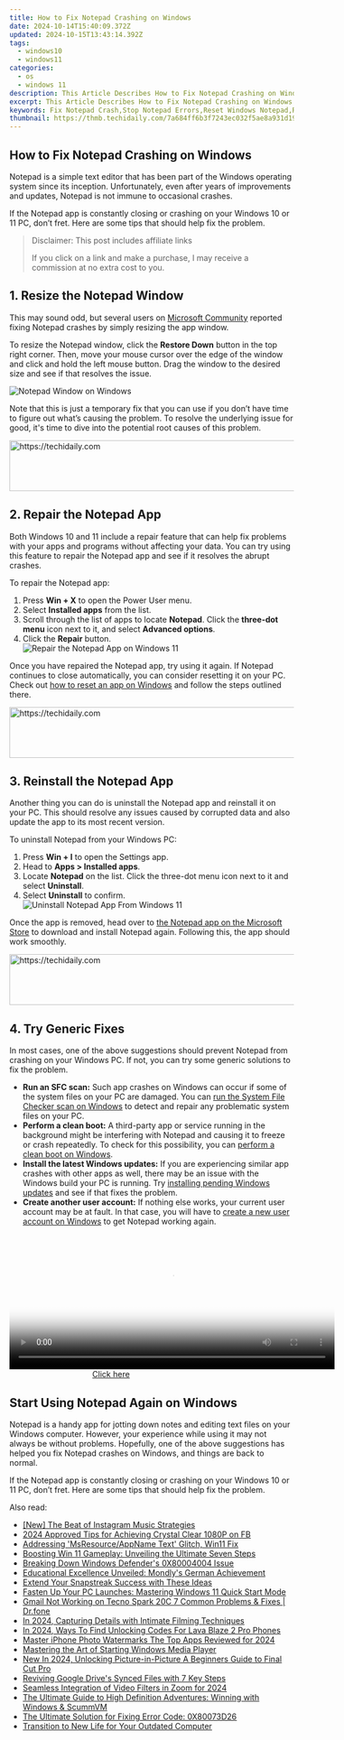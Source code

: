 ```yaml
---
title: How to Fix Notepad Crashing on Windows
date: 2024-10-14T15:40:09.372Z
updated: 2024-10-15T13:43:14.392Z
tags:
  - windows10
  - windows11
categories:
  - os
  - windows 11
description: This Article Describes How to Fix Notepad Crashing on Windows
excerpt: This Article Describes How to Fix Notepad Crashing on Windows
keywords: Fix Notepad Crash,Stop Notepad Errors,Reset Windows Notepad,Re-Start Notepad Stable,Windows Notepad Glitch,Solve Notepad Crashing,Prevent Notepad Freeze
thumbnail: https://thmb.techidaily.com/7a684ff6b3f7243ec032f5ae8a931d190264bae1e112796613965ade353d6f1f.png
---
```


## How to Fix Notepad Crashing on Windows

 Notepad is a simple text editor that has been part of the Windows operating system since its inception. Unfortunately, even after years of improvements and updates, Notepad is not immune to occasional crashes.

 If the Notepad app is constantly closing or crashing on your Windows 10 or 11 PC, don’t fret. Here are some tips that should help fix the problem.

>  Disclaimer: This post includes affiliate links
>
>  If you click on a link and make a purchase, I may receive a commission at no extra cost to you.
>

## 1\. Resize the Notepad Window

 This may sound odd, but several users on [Microsoft Community](https://answers.microsoft.com/en-us/windows/forum/all/notepad-is-closing-automatically-windows-11-home/fc1a1f61-40ed-48ec-be84-1133a40e25dc) reported fixing Notepad crashes by simply resizing the app window.

 To resize the Notepad window, click the **Restore Down** button in the top right corner. Then, move your mouse cursor over the edge of the window and click and hold the left mouse button. Drag the window to the desired size and see if that resolves the issue.

![Notepad Window on Windows](https://static1.makeuseofimages.com/wordpress/wp-content/uploads/2023/08/notepad-window-on-windows.jpg)

 Note that this is just a temporary fix that you can use if you don’t have time to figure out what’s causing the problem. To resolve the underlying issue for good, it's time to dive into the potential root causes of this problem.

<!-- affiliate ads begin -->
<a href="https://appsumo.8odi.net/c/5597632/2100542/7443" target="_top" id="2100542">
  <img src="//a.impactradius-go.com/display-ad/7443-2100542" border="0" alt="https://techidaily.com" width="728" height="90"/>
</a>
<img height="0" width="0" src="https://appsumo.8odi.net/i/5597632/2100542/7443" style="position:absolute;visibility:hidden;" border="0" />
<!-- affiliate ads end -->

## 2\. Repair the Notepad App

 Both Windows 10 and 11 include a repair feature that can help fix problems with your apps and programs without affecting your data. You can try using this feature to repair the Notepad app and see if it resolves the abrupt crashes.

 To repair the Notepad app:

1. Press **Win + X** to open the Power User menu.
2. Select **Installed apps** from the list.
3. Scroll through the list of apps to locate **Notepad**. Click the **three-dot menu** icon next to it, and select **Advanced options**.
4. Click the **Repair** button.  
![Repair the Notepad App on Windows 11](https://static1.makeuseofimages.com/wordpress/wp-content/uploads/2023/08/repair-the-notepad-app-on-windows-11.jpg)

 Once you have repaired the Notepad app, try using it again. If Notepad continues to close automatically, you can consider resetting it on your PC. Check out [how to reset an app on Windows](https://www.makeuseof.com/windows-reset-app/) and follow the steps outlined there.

<!-- affiliate ads begin -->
<a href="https://appsumo.8odi.net/c/5597632/2151883/7443" target="_top" id="2151883">
  <img src="//a.impactradius-go.com/display-ad/7443-2151883" border="0" alt="https://techidaily.com" width="728" height="90"/>
</a>
<img height="0" width="0" src="https://appsumo.8odi.net/i/5597632/2151883/7443" style="position:absolute;visibility:hidden;" border="0" />
<!-- affiliate ads end -->

## 3\. Reinstall the Notepad App

 Another thing you can do is uninstall the Notepad app and reinstall it on your PC. This should resolve any issues caused by corrupted data and also update the app to its most recent version.

 To uninstall Notepad from your Windows PC:

1. Press **Win + I** to open the Settings app.
2. Head to **Apps > Installed apps**.
3. Locate **Notepad** on the list. Click the three-dot menu icon next to it and select **Uninstall**.
4. Select **Uninstall** to confirm.  
![Uninstall Notepad App From Windows 11](https://static1.makeuseofimages.com/wordpress/wp-content/uploads/2023/08/uninstall-notepad-app-from-windows-11.jpg)

 Once the app is removed, head over to [the Notepad app on the Microsoft Store](https://apps.microsoft.com/store/detail/windows-notepad/9MSMLRH6LZF3) to download and install Notepad again. Following this, the app should work smoothly.

<!-- affiliate ads begin -->
<a href="https://appsumo.8odi.net/c/5597632/2123733/7443" target="_top" id="2123733">
  <img src="//a.impactradius-go.com/display-ad/7443-2123733" border="0" alt="https://techidaily.com" width="728" height="90"/>
</a>
<img height="0" width="0" src="https://appsumo.8odi.net/i/5597632/2123733/7443" style="position:absolute;visibility:hidden;" border="0" />
<!-- affiliate ads end -->

## 4\. Try Generic Fixes

 In most cases, one of the above suggestions should prevent Notepad from crashing on your Windows PC. If not, you can try some generic solutions to fix the problem.

* **Run an SFC scan:** Such app crashes on Windows can occur if some of the system files on your PC are damaged. You can [run the System File Checker scan on Windows](https://www.makeuseof.com/system-file-checker-sfc-windows/) to detect and repair any problematic system files on your PC.
* **Perform a clean boot:** A third-party app or service running in the background might be interfering with Notepad and causing it to freeze or crash repeatedly. To check for this possibility, you can [perform a clean boot on Windows](https://www.makeuseof.com/how-perform-clean-boot-windows-10/).
* **Install the latest Windows updates:** If you are experiencing similar app crashes with other apps as well, there may be an issue with the Windows build your PC is running. Try [installing pending Windows updates](https://www.makeuseof.com/update-windows-manually/) and see if that fixes the problem.
* **Create another user account:** If nothing else works, your current user account may be at fault. In that case, you will have to [create a new user account on Windows](https://www.makeuseof.com/tag/fix-windows-issues-creating-new-user-account/) to get Notepad working again.

<!-- affiliate ads begin -->
<span id="1982461">
					<video width="576" height="240" style="cursor:pointer"
           poster="//a.impactradius-go.com/display-clicktoplayimage/1982461.png"
           onclick="if(!this.playClicked){this.play();this.setAttribute('controls',true);this.playClicked=true;}">
	   <source src="//a.impactradius-go.com/display-ad/22993-1982461">
	   <img src="//a.impactradius-go.com/display-clicktoplayimage/1982461.png" style="border: none; height: 100%; width: 100%; object-fit: contain">
	</video>
	<div style="width:360px;text-align:center"><a href="javascript:window.open(decodeURIComponent('https%3A%2F%2Fhomestyler.sjv.io%2Fc%2F5597632%2F1982461%2F22993'), '_blank');void(0);">Click here</a></div>
</span>
<img height="0" width="0" src="https://imp.pxf.io/i/5597632/1982461/22993" style="position:absolute;visibility:hidden;" border="0" />
<!-- affiliate ads end -->

## Start Using Notepad Again on Windows

 Notepad is a handy app for jotting down notes and editing text files on your Windows computer. However, your experience while using it may not always be without problems. Hopefully, one of the above suggestions has helped you fix Notepad crashes on Windows, and things are back to normal.

 If the Notepad app is constantly closing or crashing on your Windows 10 or 11 PC, don’t fret. Here are some tips that should help fix the problem.

<span class="atpl-alsoreadstyle">Also read:</span>
<div><ul>
<li><a href="https://instagram-clips.techidaily.com/new-the-beat-of-instagram-music-strategies/"><u>[New] The Beat of Instagram Music Strategies</u></a></li>
<li><a href="https://facebook-videos.techidaily.com/2024-approved-tips-for-achieving-crystal-clear-1080p-on-fb/"><u>2024 Approved Tips for Achieving Crystal Clear 1080P on FB</u></a></li>
<li><a href="https://win11-tips.techidaily.com/addressing-msresourceappname-text-glitch-win11-fix/"><u>Addressing 'MsResource/AppName Text' Glitch, Win11 Fix</u></a></li>
<li><a href="https://win11-tips.techidaily.com/boosting-win-11-gameplay-unveiling-the-ultimate-seven-steps/"><u>Boosting Win 11 Gameplay: Unveiling the Ultimate Seven Steps</u></a></li>
<li><a href="https://win11-tips.techidaily.com/breaking-down-windows-defenders-0x80004004-issue/"><u>Breaking Down Windows Defender's 0X80004004 Issue</u></a></li>
<li><a href="https://mondly-stories.techidaily.com/educational-excellence-unveiled-mondlys-german-achievement/"><u>Educational Excellence Unveiled: Mondly's German Achievement</u></a></li>
<li><a href="https://tiktok-videos.techidaily.com/extend-your-snapstreak-success-with-these-ideas/"><u>Extend Your Snapstreak Success with These Ideas</u></a></li>
<li><a href="https://win11-tips.techidaily.com/fasten-up-your-pc-launches-mastering-windows-11-quick-start-mode/"><u>Fasten Up Your PC Launches: Mastering Windows 11 Quick Start Mode</u></a></li>
<li><a href="https://howto.techidaily.com/gmail-not-working-on-tecno-spark-20c-7-common-problems-and-fixes-drfone-by-drfone-fix-android-problems-fix-android-problems/"><u>Gmail Not Working on Tecno Spark 20C 7 Common Problems & Fixes | Dr.fone</u></a></li>
<li><a href="https://extra-lessons.techidaily.com/in-2024-capturing-details-with-intimate-filming-techniques/"><u>In 2024, Capturing Details with Intimate Filming Techniques</u></a></li>
<li><a href="https://sim-unlock.techidaily.com/in-2024-ways-to-find-unlocking-codes-for-lava-blaze-2-pro-phones-by-drfone-android/"><u>In 2024, Ways To Find Unlocking Codes For Lava Blaze 2 Pro Phones</u></a></li>
<li><a href="https://article-helps.techidaily.com/master-iphone-photo-watermarks-the-top-apps-reviewed-for-2024/"><u>Master iPhone Photo Watermarks The Top Apps Reviewed for 2024</u></a></li>
<li><a href="https://win11-tips.techidaily.com/mastering-the-art-of-starting-windows-media-player/"><u>Mastering the Art of Starting Windows Media Player</u></a></li>
<li><a href="https://ai-driven-video-production.techidaily.com/new-in-2024-unlocking-picture-in-picture-a-beginners-guide-to-final-cut-pro/"><u>New In 2024, Unlocking Picture-in-Picture A Beginners Guide to Final Cut Pro</u></a></li>
<li><a href="https://win11-tips.techidaily.com/reviving-google-drives-synced-files-with-7-key-steps/"><u>Reviving Google Drive's Synced Files with 7 Key Steps</u></a></li>
<li><a href="https://extra-approaches.techidaily.com/seamless-integration-of-video-filters-in-zoom-for-2024/"><u>Seamless Integration of Video Filters in Zoom for 2024</u></a></li>
<li><a href="https://win11-tips.techidaily.com/the-ultimate-guide-to-high-definition-adventures-winning-with-windows-and-scummvm/"><u>The Ultimate Guide to High Definition Adventures: Winning with Windows & ScummVM</u></a></li>
<li><a href="https://win11-tips.techidaily.com/the-ultimate-solution-for-fixing-error-code-0x80073d26/"><u>The Ultimate Solution for Fixing Error Code: 0X80073D26</u></a></li>
<li><a href="https://win11-tips.techidaily.com/transition-to-new-life-for-your-outdated-computer/"><u>Transition to New Life for Your Outdated Computer</u></a></li>
</ul></div>

<ins class="adsbygoogle"
      style="display:block"
      data-ad-client="ca-pub-7571918770474297"
      data-ad-slot="8358498916"
      data-ad-format="auto"
      data-full-width-responsive="true"></ins>
    